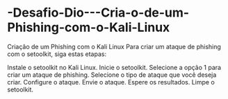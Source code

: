 # -Desafio-Dio---Cria-o-de-um-Phishing-com-o-Kali-Linux
Criação de um Phishing com o Kali Linux
Para criar um ataque de phishing com o setoolkit, siga estas etapas:

Instale o setoolkit no Kali Linux.
Inicie o setoolkit.
Selecione a opção 1 para criar um ataque de phishing.
Selecione o tipo de ataque que você deseja criar.
Configure o ataque.
Envie o ataque.
Espere os resultados.
Limpe o setoolkit.
